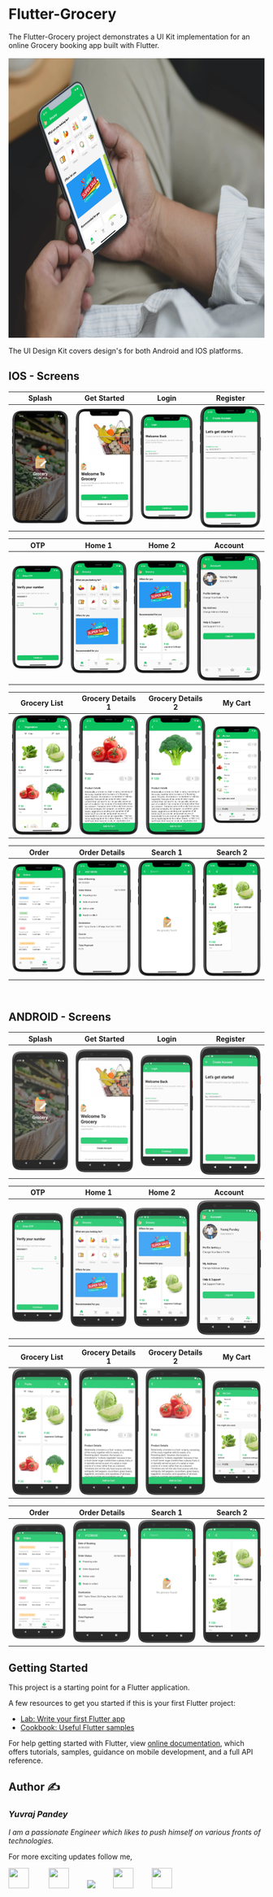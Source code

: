 # Flutter-Grocery

The Flutter-Grocery project demonstrates a UI Kit implementation for an online Grocery booking app built with Flutter.
<br></br>
<img src="https://github.com/yuvraj24/Fluttereo/blob/master/Flutter-UI-Kit/flutter_grocery/assets/screenshots/grocery.jpg" height=550 width=900 />

The UI Design Kit covers design's for both Android and IOS platforms.

## IOS - Screens

| **Splash** | **Get Started** | **Login** | **Register** | 
| :-----------: | :---------: | :----------: | :----------: |
| <img src="https://github.com/yuvraj24/Fluttereo/blob/master/Flutter-UI-Kit/flutter_grocery/assets/screenshots/ios1.png"  /> | <img src="https://github.com/yuvraj24/Fluttereo/blob/master/Flutter-UI-Kit/flutter_grocery/assets/screenshots/ios2.png"    /> | <img src="https://github.com/yuvraj24/Fluttereo/blob/master/Flutter-UI-Kit/flutter_grocery/assets/screenshots/ios3.png"  /> | <img src="https://github.com/yuvraj24/Fluttereo/blob/master/Flutter-UI-Kit/flutter_grocery/assets/screenshots/ios4.png"   /> | 

| **OTP** | **Home 1** | **Home 2** | **Account** | 
| :-----------: | :---------: | :----------: | :----------: |
| <img src="https://github.com/yuvraj24/Fluttereo/blob/master/Flutter-UI-Kit/flutter_grocery/assets/screenshots/ios5.png"   /> | <img src="https://github.com/yuvraj24/Fluttereo/blob/master/Flutter-UI-Kit/flutter_grocery/assets/screenshots/ios13.png"   /> | <img src="https://github.com/yuvraj24/Fluttereo/blob/master/Flutter-UI-Kit/flutter_grocery/assets/screenshots/ios14.png"   /> | <img src="https://github.com/yuvraj24/Fluttereo/blob/master/Flutter-UI-Kit/flutter_grocery/assets/screenshots/ios8.png"   /> |

| **Grocery List** | **Grocery Details 1** | **Grocery Details 2** | **My Cart** | 
| :-----------: | :---------: | :----------: | :----------: |
| <img src="https://github.com/yuvraj24/Fluttereo/blob/master/Flutter-UI-Kit/flutter_grocery/assets/screenshots/ios12.png"   /> | <img src="https://github.com/yuvraj24/Fluttereo/blob/master/Flutter-UI-Kit/flutter_grocery/assets/screenshots/ios10.png"   /> | <img src="https://github.com/yuvraj24/Fluttereo/blob/master/Flutter-UI-Kit/flutter_grocery/assets/screenshots/ios11.png"   /> | <img src="https://github.com/yuvraj24/Fluttereo/blob/master/Flutter-UI-Kit/flutter_grocery/assets/screenshots/ios6.png"   /> |

| **Order** | **Order Details** | **Search 1** | **Search 2** | 
| :-----------: | :---------: | :----------: | :----------: |
| <img src="https://github.com/yuvraj24/Fluttereo/blob/master/Flutter-UI-Kit/flutter_grocery/assets/screenshots/ios7.png"   /> | <img src="https://github.com/yuvraj24/Fluttereo/blob/master/Flutter-UI-Kit/flutter_grocery/assets/screenshots/ios9.png"   /> | <img src="https://github.com/yuvraj24/Fluttereo/blob/master/Flutter-UI-Kit/flutter_grocery/assets/screenshots/ios15.png"   /> | <img src="https://github.com/yuvraj24/Fluttereo/blob/master/Flutter-UI-Kit/flutter_grocery/assets/screenshots/ios16.png"   /> |
</br> 

## ANDROID - Screens

| **Splash** | **Get Started** | **Login** | **Register** | 
| :-----------: | :---------: | :----------: | :----------: |
| <img src="https://github.com/yuvraj24/Fluttereo/blob/master/Flutter-UI-Kit/flutter_grocery/assets/screenshots/splash.png"  /> | <img src="https://github.com/yuvraj24/Fluttereo/blob/master/Flutter-UI-Kit/flutter_grocery/assets/screenshots/start.png"    /> | <img src="https://github.com/yuvraj24/Fluttereo/blob/master/Flutter-UI-Kit/flutter_grocery/assets/screenshots/login.png"  /> | <img src="https://github.com/yuvraj24/Fluttereo/blob/master/Flutter-UI-Kit/flutter_grocery/assets/screenshots/register.png"   /> | 

| **OTP** | **Home 1** | **Home 2** | **Account** | 
| :-----------: | :---------: | :----------: | :----------: |
| <img src="https://github.com/yuvraj24/Fluttereo/blob/master/Flutter-UI-Kit/flutter_grocery/assets/screenshots/otp.png"   /> | <img src="https://github.com/yuvraj24/Fluttereo/blob/master/Flutter-UI-Kit/flutter_grocery/assets/screenshots/home1.png"   /> | <img src="https://github.com/yuvraj24/Fluttereo/blob/master/Flutter-UI-Kit/flutter_grocery/assets/screenshots/home2.png"   /> | <img src="https://github.com/yuvraj24/Fluttereo/blob/master/Flutter-UI-Kit/flutter_grocery/assets/screenshots/account.png"   /> |

| **Grocery List** | **Grocery Details 1** | **Grocery Details 2** | **My Cart** | 
| :-----------: | :---------: | :----------: | :----------: |
| <img src="https://github.com/yuvraj24/Fluttereo/blob/master/Flutter-UI-Kit/flutter_grocery/assets/screenshots/grocery_list.png"   /> | <img src="https://github.com/yuvraj24/Fluttereo/blob/master/Flutter-UI-Kit/flutter_grocery/assets/screenshots/grocery_details.png"   /> | <img src="https://github.com/yuvraj24/Fluttereo/blob/master/Flutter-UI-Kit/flutter_grocery/assets/screenshots/grocery_details1.png"   /> | <img src="https://github.com/yuvraj24/Fluttereo/blob/master/Flutter-UI-Kit/flutter_grocery/assets/screenshots/cart.png"   /> |

| **Order** | **Order Details** | **Search 1** | **Search 2** | 
| :-----------: | :---------: | :----------: | :----------: |
| <img src="https://github.com/yuvraj24/Fluttereo/blob/master/Flutter-UI-Kit/flutter_grocery/assets/screenshots/order1.png"   /> | <img src="https://github.com/yuvraj24/Fluttereo/blob/master/Flutter-UI-Kit/flutter_grocery/assets/screenshots/order2.png"   /> | <img src="https://github.com/yuvraj24/Fluttereo/blob/master/Flutter-UI-Kit/flutter_grocery/assets/screenshots/search1.png"   /> | <img src="https://github.com/yuvraj24/Fluttereo/blob/master/Flutter-UI-Kit/flutter_grocery/assets/screenshots/search2.png"   /> |

## Getting Started

This project is a starting point for a Flutter application.

A few resources to get you started if this is your first Flutter project:

- [Lab: Write your first Flutter app](https://flutter.dev/docs/get-started/codelab)
- [Cookbook: Useful Flutter samples](https://flutter.dev/docs/cookbook)

For help getting started with Flutter, view
[online documentation](https://flutter.dev/docs), which offers tutorials,
samples, guidance on mobile development, and a full API reference.

## Author  ✍️
### *Yuvraj Pandey*
*I am a passionate Engineer which likes to push himself on various fronts of technologies.*  

For more exciting updates follow me,

<a href="https://twitter.com/yuvrajpy24" target="_blank"><img src="https://github.com/yuvraj24/LiveSmashBar/blob/master/images/twitter.png" width="40" height="40"></a> &nbsp;&nbsp;&nbsp;&nbsp;&nbsp;&nbsp;&nbsp;&nbsp;&nbsp;<a href="https://www.linkedin.com/in/yuvraj24" target="_blank"><img src="https://github.com/yuvraj24/LiveSmashBar/blob/master/images/linkedin.png" width="40" height="40"></a>&nbsp;&nbsp;&nbsp;&nbsp;&nbsp;&nbsp;&nbsp;&nbsp;&nbsp;<a href="https://github.com/yuvraj24" target="_blank"><img src="https://github.com/yuvraj24/LiveSmashBar/blob/master/images/github.png" height="40"></a>&nbsp;&nbsp;&nbsp;&nbsp;&nbsp;&nbsp;&nbsp;&nbsp;&nbsp;<a href="https://medium.com/@yuvrajpandey24" target="_blank"><img src="https://github.com/yuvraj24/LiveSmashBar/blob/master/images/medium.png" width="40" height="40"></a>&nbsp;&nbsp;&nbsp;&nbsp;&nbsp;&nbsp;&nbsp;&nbsp;&nbsp;<a href="https://play.google.com/store/apps/developer?id=Yuvraj+Pandey"><img src="https://github.com/yuvraj24/LiveSmashBar/blob/master/images/playstore.png" width="40" height="40"></a>

